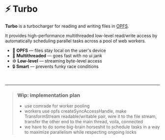 
# ⚡ Turbo

**Turbo** is a turbocharger for reading and writing files in [OPFS](https://developer.mozilla.org/en-US/docs/Web/API/File_System_API/Origin_private_file_system).

It provides high-performance multithreaded low-level read/write access by automatically scheduling parallel tasks across a pool of web workers.

- 📂 **OPFS** — files stay local on the user's device
- 🧵 **Multithreaded** — goes fast with no ui jank
- ⚙️ **Low-level** — streaming byte-level access
- 🔒 **Smart** — prevents funky race conditions

<br/>

---

> ### Wip: implementation plan
> - use comrade for worker pooling
> - workers use opfs createSyncAccessHandle, make TransformStream readable/writable pair, wire it to the file stream, transfer the other end to the main thread, voila, connected
> - we have to do some big-brain horseshit to schedule tasks in a way to maximize parallelism while respecting ongoing locks


